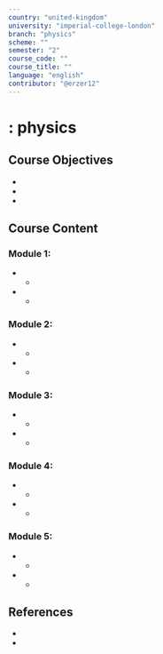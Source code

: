 ```yaml
---
country: "united-kingdom"
university: "imperial-college-london"
branch: "physics"
scheme: ""
semester: "2"
course_code: ""
course_title: ""
language: "english"
contributor: "@erzer12"
---
```

# : physics

## Course Objectives
* 
* 
* 

## Course Content
### Module 1: 
* 
  - 
* 
  - 

### Module 2: 
* 
  - 
* 
  - 

### Module 3: 
* 
  - 
* 
  - 

### Module 4: 
* 
  - 
* 
  - 

### Module 5: 
* 
  - 
* 
  - 

## References
* 
* 
